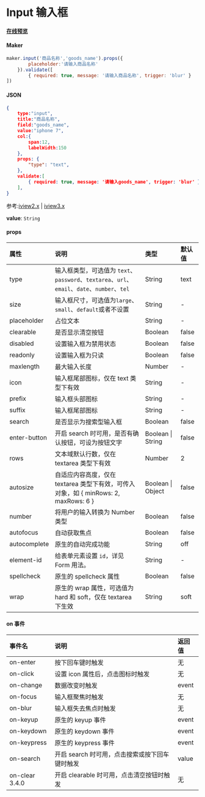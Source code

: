 # Input 输入框

#### [在线预览](https://jsrun.pro/7ehKp/edit)

#### Maker
```js
maker.input('商品名称','goods_name').props({
        placeholder:'请输入商品名称'
    }).validate([
        { required: true, message: '请输入商品名称', trigger: 'blur' }
])
```


#### JSON
```json
{
    type:"input",
    title:"商品名称",
    field:"goods_name",
    value:"iphone 7",
    col:{
    	span:12,
    	labelWidth:150
    },
    props: {
        "type": "text",
    },
    validate:[
        { required: true, message: '请输入goods_name', trigger: 'blur' },
    ],
}
```

参考:[iview2.x](http://v2.iviewui.com/components/input#API) | [iview3.x](https://www.iviewui.com/components/input#API)

**value**: `String`

#### props

| 属性         | 说明                                                         | 类型              | 默认值 |
| :----------- | :----------------------------------------------------------- | :---------------- | :----- |
| type         | 输入框类型，可选值为 `text`、`password`、`textarea`、`url`、`email`、`date`、`number`、`tel` | String            | text   |
| size         | 输入框尺寸，可选值为`large`、`small`、`default`或者不设置    | String            | -      |
| placeholder  | 占位文本                                                     | String            | -      |
| clearable    | 是否显示清空按钮                                             | Boolean           | false  |
| disabled     | 设置输入框为禁用状态                                         | Boolean           | false  |
| readonly     | 设置输入框为只读                                             | Boolean           | false  |
| maxlength    | 最大输入长度                                                 | Number            | -      |
| icon         | 输入框尾部图标，仅在 text 类型下有效                         | String            | -      |
| prefix       | 输入框头部图标                                               | String            | -      |
| suffix       | 输入框尾部图标                                               | String            | -      |
| search       | 是否显示为搜索型输入框                                       | Boolean           | false  |
| enter-button | 开启 search 时可用，是否有确认按钮，可设为按钮文字           | Boolean \| String | false  |
| rows         | 文本域默认行数，仅在 textarea 类型下有效                     | Number            | 2      |
| autosize     | 自适应内容高度，仅在 textarea 类型下有效，可传入对象，如 { minRows: 2, maxRows: 6 } | Boolean \| Object | false  |
| number       | 将用户的输入转换为 Number 类型                               | Boolean           | false  |
| autofocus    | 自动获取焦点                                                 | Boolean           | false  |
| autocomplete | 原生的自动完成功能                                           | String            | off    |
| element-id   | 给表单元素设置 `id`，详见 Form 用法。                        | String            | -      |
| spellcheck   | 原生的 spellcheck 属性                                       | Boolean           | false  |
| wrap         | 原生的 wrap 属性，可选值为 hard 和 soft，仅在 textarea 下生效 | String            | soft   |

#### on 事件

| 事件名         | 说明                                           | 返回值 |
| :------------- | :--------------------------------------------- | :----- |
| on-enter       | 按下回车键时触发                               | 无     |
| on-click       | 设置 icon 属性后，点击图标时触发               | 无     |
| on-change      | 数据改变时触发                                 | event  |
| on-focus       | 输入框聚焦时触发                               | 无     |
| on-blur        | 输入框失去焦点时触发                           | 无     |
| on-keyup       | 原生的 keyup 事件                              | event  |
| on-keydown     | 原生的 keydown 事件                            | event  |
| on-keypress    | 原生的 keypress 事件                           | event  |
| on-search      | 开启 search 时可用，点击搜索或按下回车键时触发 | value  |
| on-clear 3.4.0 | 开启 clearable 时可用，点击清空按钮时触发      | 无     |
